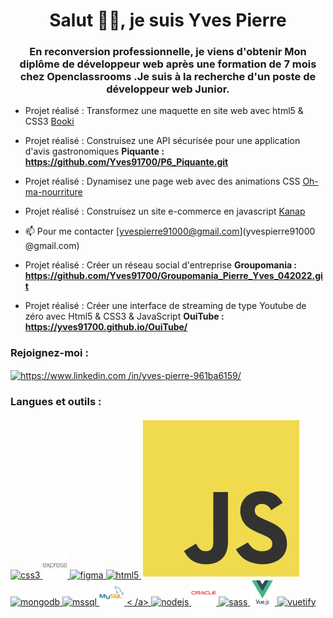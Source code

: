 <h1 align="center">Salut 👋🏾, je suis Yves Pierre</h1>
<h3 align="center">En reconversion professionnelle, je viens d'obtenir Mon diplôme de développeur web après une formation de 7 mois chez Openclassrooms .Je suis à la recherche d'un poste de développeur web Junior.</h3>

- Projet réalisé : Transformez une maquette en site web avec html5 & CSS3 [Booki](https://yves91700.github.io/Booki/ )

- Projet réalisé : Construisez une API sécurisée pour une application d'avis gastronomiques **Piquante : https://github.com/Yves91700/P6_Piquante.git**

- Projet réalisé : Dynamisez une page web avec des animations CSS [Oh- ma-nourriture](https://yves91700.github.io/PierreYves_3_21122021/)

- Projet réalisé : Construisez un site e-commerce en javascript [Kanap](https://github.com/Yves91700/P5-Kanap-Yves-Pierre.git)

- 📫 Pour me contacter [yvespierre91000@gmail.com](yvespierre91000 @gmail.com)

- Projet réalisé : Créer un réseau social d'entreprise **Groupomania : https://github.com/Yves91700/Groupomania_Pierre_Yves_042022.git**

- Projet réalisé : Créer une interface de streaming de type Youtube de zéro avec Html5 & CSS3 & JavaScript **OuiTube : https://yves91700.github.io/OuiTube/**

<h3 align="left">Rejoignez-moi :</h3>
<p align="left">
<a href="https://linkedin.com/in/https://www.linkedin.com/in/yves-pierre-961ba6159/" target="blank"><img align="center" src=" https://raw.githubusercontent.com/rahuldkjain/github-profile-readme-generator/master/src/images/icons/Social/linked-in-alt.svg" alt="https://www.linkedin.com /in/yves-pierre-961ba6159/" height="30" width="40" /></a>
</p>

<h3 align="left">Langues et outils :</h3>
<p align="left"> <a href="https://www.w3schools.com/css/" target="_blank" rel="noreferrer"> <img src="https://raw.githubusercontent. com/devicons/devicon/master/icons/css3/css3-original-wordmark.svg" alt="css3" width="40" height="40"/> </a> <a href="https:// expressjs.com" target="_blank" rel="noreferrer"> <img src="https://raw.githubusercontent.com/devicons/devicon/master/icons/express/express-original-wordmark.svg" alt= "express" width="40" height="40"/> </a> <a href="https://www.figma.com/" target="_blank" rel="noreferrer"> <img src="https://www.vectorlogo.zone/logos/figma/figma-icon.svg" alt="figma" width="40" height="40"/> </a> <a href=" https://www.w3.org/html/" target="_blank" rel="noreferrer"> <img src="https://raw.githubusercontent.com/devicons/devicon/master/icons/html5/html5 -original-wordmark.svg" alt="html5" width="40" height="40"/> </a> <a href="https://developer.mozilla.org/en-US/docs/Web /JavaScript" target="_blank" rel="noreferrer"> <img src="https://raw.githubusercontent.com/devicons/devicon/master/icons/javascript/javascript-original.svg" alt="javascript" largeur="40" hauteur="40"/> </a> <a href="https://www.mongodb.com/" target="_blank" rel="noreferrer"> <img src="https://raw.githubusercontent.com/ devicons/devicon/master/icons/mongodb/mongodb-original-wordmark.svg" alt="mongodb" width="40" height="40"/> </a> <a href="https://www. microsoft.com/en-us/sql-server" target="_blank" rel="noreferrer"> <img src="https://www.svgrepo.com/show/303229/microsoft-sql-server-logo. svg" alt="mssql" width="40" height="40"/> </a> <a href="https://www.mysql.com/" target="_blank" rel="noreferrer"> <img src="https://raw.githubusercontent.com/devicons/devicon/master/icons/mysql/mysql-original-wordmark.svg" alt="mysql" width="40" height="40"/> < /a> <a href="https://nodejs.org" target="_blank" rel="noreferrer"> <img src="https://raw.githubusercontent.com/devicons/devicon/master/icons/ nodejs/nodejs-original-wordmark.svg" alt="nodejs" width="40" height="40"/> </a> <a href="https://www.oracle.com/" target=" _blank" rel="noreferrer"> <img src="https://raw.githubusercontent.com/devicons/devicon/master/icons/oracle/oracle-original.svg" alt="oracle" width="40" hauteur ="40"/> </a> <a href="https://sass-lang.com" target="_blank" rel="noreferrer"> <img src="https://raw.githubusercontent.com/devicons/devicon /master/icons/sass/sass-original.svg" alt="sass" width="40" height="40"/> </a> <a href="https://vuejs.org/" target= "_blank" rel="noreferrer"> <img src="https://raw.githubusercontent.com/devicons/devicon/master/icons/vuejs/vuejs-original-wordmark.svg" alt="vuejs" width=" 40" height="40"/> </a> <a href="https://vuetifyjs.com/fr/" target="_blank" rel="noreferrer"> <img src="https ://bestofjs.org/logos/vuetify.svg" alt="vuetify" width="40" height="40"/> </a> </p>
